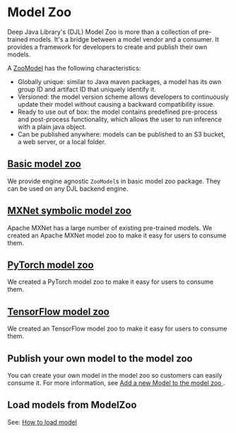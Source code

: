 # Model Zoo

Deep Java Library's (DJL) Model Zoo is more than a collection of pre-trained models. It's a bridge between a model vendor and a consumer. It provides a framework for developers to create and publish their own models. 

A [ZooModel](https://javadoc.io/doc/ai.djl/api/latest/ai/djl/repository/zoo/ZooModel.html) has the following characteristics:

- Globally unique: similar to Java maven packages, a model has its own group ID and artifact ID that uniquely identify it.
- Versioned: the model version scheme allows developers to continuously update their model without causing a backward compatibility issue.
- Ready to use out of box: the model contains predefined pre-process and post-process functionality, which
allows the user to run inference with a plain java object. 
- Can be published anywhere: models can be published to an S3 bucket, a web server, or a local folder.

## [Basic model zoo](../model-zoo/README.md)

We provide engine agnostic `ZooModel`s in basic model zoo package. They can be used on any DJL backend engine.

## [MXNet symbolic model zoo](../engines/mxnet/mxnet-model-zoo/README.md)

Apache MXNet has a large number of existing pre-trained models. We created an Apache MXNet model zoo to make it easy for users to consume them.

## [PyTorch model zoo](../engines/pytorch/pytorch-model-zoo/README.md)

We created a PyTorch model zoo to make it easy for users to consume them.

## [TensorFlow model zoo](../engines/tensorflow/tensorflow-model-zoo/README.md)

We created an TensorFlow model zoo to make it easy for users to consume them.

## Publish your own model to the model zoo

You can create your own model in the model zoo so customers can easily consume it.
For more information, see [Add a new Model to the model zoo ](development/add_model_to_model-zoo.md).

## Load models from ModelZoo

See: [How to load model](load_model.md)
